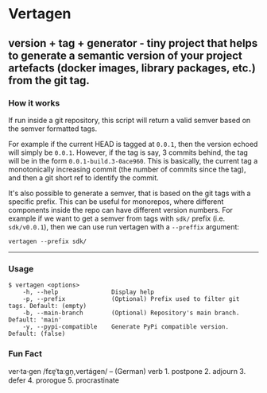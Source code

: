 # Vertagen 

version + tag + generator - tiny project that helps to generate a semantic version 
of your project artefacts (docker images, library packages, etc.) from the git tag.
---

### How it works

If run inside a git repository, this script will return a valid semver based on 
the semver formatted tags. 

For example if the current HEAD is tagged at `0.0.1`, then the version echoed will 
simply be `0.0.1`. However, if the tag is say, 3 commits behind, the tag will be in 
the form `0.0.1-build.3-0ace960`. This is basically, the current tag a monotonically 
increasing commit (the number of commits since the tag), and then a git short ref 
to identify the commit.

It's also possible to generate a semver, that is based on the git tags with a 
specific prefix. This can be useful for monorepos, where different components inside
the repo can have different version numbers. For example if we want to get a semver 
from tags with `sdk/` prefix (i.e. `sdk/v0.0.1`), then we can use run vertagen with a 
`--preffix` argument:
```shell
vertagen --prefix sdk/
```
---

### Usage
```
$ vertagen <options>
    -h, --help               Display help
    -p, --prefix             (Optional) Prefix used to filter git tags. Default: (empty)
    -b, --main-branch        (Optional) Repository's main branch. Default: 'main'
    -y, --pypi-compatible    Generate PyPi compatible version. Default: (false)
```

### Fun Fact
ver·ta·gen /fɛɐ̯ˈtaːɡn̩,vertágen/ – (German)
verb
    1. postpone
    2. adjourn
    3. defer
    4. prorogue
    5. procrastinate
